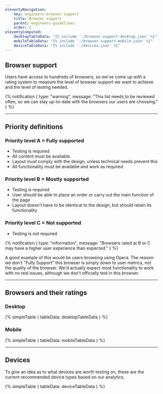 ```yaml
---
eleventyNavigation:
    key: engineers-browser-support
    title: Browser support
    parent: engineers-guidelines
    order: 2
eleventyComputed:
    desktopTableData: "{% include './browser-support-desktop.json' %}"
    mobileTableData: "{% include './browser-support-mobile.json' %}"
    deviceTableData: "{% include './devices.json' %}"
---
```


## Browser support

Users have access to hundreds of browsers, so we've come up with a rating system to measure the level of browser support we want to achieve and the level of testing needed.

{% notification {
type: "warning",
message: "This list needs to be reviewed often,  so we can stay up-to-date with the browsers our users are choosing."
} %}

---

## Priority definitions

### Priority level A = Fully supported
- Testing is required
- All content must be available
- Layout must comply with the design, unless technical needs prevent this
- All functionality must be available and work as required

### Priority level B = Mostly supported
- Testing is required
- User should be able to place an order or carry out the main function of the page
- Layout doesn't have to be identical to the design, but should retain its functionality

### Priority level C = Not supported
- Testing is not required

{% notification {
type: "information",
message: "Browsers rated at B or C may have a higher user experience than expected."
} %}

A good example of this would be users browsing using Opera. The reason we don't "Fully Support" this browser is simply down to user metrics, not the quality of the browser. We'd actually expect most functionality to work with no real issues, although we don't officially test in this browser.

---

## Browsers and their ratings

### Desktop

{% simpleTable {
  tableData: desktopTableData
} %}

### Mobile

{% simpleTable {
  tableData: mobileTableData
} %}

---

## Devices

To give an idea as to what devices are worth testing on, these are the current recommended device types based on our analytics.

{% simpleTable {
  tableData: deviceTableData
} %}
